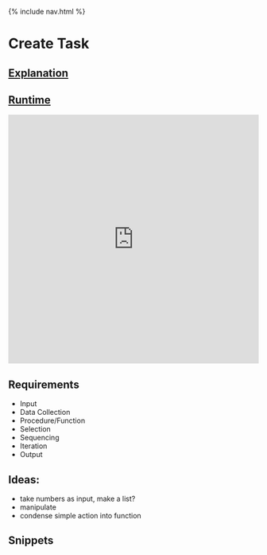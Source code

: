{% include nav.html %}

# Create Task

## [Explanation](https://github.com/PunarvasuS/DataStructures/files/8248190/Y9X51UY1_WR.pdf)

## [Runtime](https://replit.com/@LordPotashmallo/Menu?v=1)
<iframe frameborder="0" width="100%" height="500px" src="https://replit.com/@LordPotashmallo/Menu#main.py?lite=true&embed=true"></iframe>

## Requirements


- Input
- Data Collection
- Procedure/Function
- Selection
- Sequencing
- Iteration
- Output

## Ideas:

- take numbers as input, make a list?
- manipulate
- condense simple action into function

## Snippets

